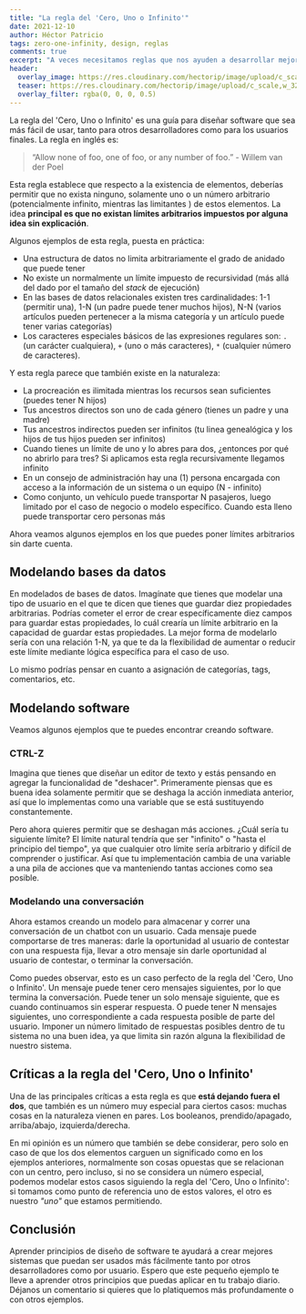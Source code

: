 ```yaml
---
title: "La regla del 'Cero, Uno o Infinito'"
date: 2021-12-10
author: Héctor Patricio
tags: zero-one-infinity, design, reglas
comments: true
excerpt: "A veces necesitamos reglas que nos ayuden a desarrollar mejor software. La regal de 'Cero, Uno o Infinito' es una guía para que creemos software más usable."
header:
  overlay_image: https://res.cloudinary.com/hectorip/image/upload/c_scale,w_1120/v1639259189/michael-dziedzic-uZr0oWxrHYs-unsplash_koqk3a.jpg
  teaser: https://res.cloudinary.com/hectorip/image/upload/c_scale,w_320/v1639259189/michael-dziedzic-uZr0oWxrHYs-unsplash_koqk3a.jpg
  overlay_filter: rgba(0, 0, 0, 0.5)
---
```


La regla del 'Cero, Uno o Infinito' es una guía para diseñar software que sea más fácil de usar, tanto para otros desarrolladores como para los usuarios finales. La regla en inglés es:

> “Allow none of foo, one of foo, or any number of foo.” - Willem van der Poel

Esta regla establece que respecto a la existencia de elementos, deberías permitir que no exista ninguno, solamente uno o un número arbitrario (potencialmente infinito, mientras las limitantes ) de estos elementos. La idea **principal es que no existan límites arbitrarios impuestos por alguna idea sin explicación**.

Algunos ejemplos de esta regla, puesta en práctica:

- Una estructura de datos no limita arbitrariamente el grado de anidado que puede tener
- No existe un normalmente un límite impuesto de recursividad (más allá del dado por el tamaño del _stack_ de ejecución)
- En las bases de datos relacionales existen tres cardinalidades: 1-1 (permitir una), 1-N (un padre puede tener muchos hijos), N-N (varios artículos pueden pertenecer a la misma categoría y un artículo puede tener varias categorías)
- Los caracteres especiales básicos de las expresiones regulares son: `.` (un carácter cualquiera), `+` (uno o más caracteres), `*` (cualquier número de caracteres).

Y esta regla parece que también existe en la naturaleza:

- La procreación es ilimitada mientras los recursos sean suficientes (puedes tener N hijos)
- Tus ancestros directos son uno de cada género (tienes un padre y una madre)
- Tus ancestros indirectos pueden ser infinitos (tu linea genealógica y los hijos de tus hijos pueden ser infinitos)
- Cuando tienes un límite de uno y lo abres para dos, ¿entonces por qué no abrirlo para tres? Si aplicamos esta regla recursivamente llegamos infinito
- En un consejo de administración hay una (1) persona encargada con acceso a la información de un sistema o un equipo (N - infinito)
- Como conjunto, un vehículo puede transportar N pasajeros, luego limitado por el caso de negocio o modelo específico. Cuando esta lleno puede transportar cero personas más

Ahora veamos algunos ejemplos en los que puedes poner límites arbitrarios sin darte cuenta.

## Modelando bases da datos

En modelados de bases de datos. Imagínate que tienes que modelar una tipo de usuario en el que te dicen que tienes que guardar diez propiedades arbitrarias. Podrías cometer el error de crear específicamente diez campos para guardar estas propiedades, lo cuál crearía un límite arbitrario en la capacidad de guardar estas propiedades. La mejor forma de modelarlo sería con una relación 1-N, ya que te da la flexibilidad de aumentar o reducir este límite mediante lógica específica para el caso de uso.

Lo mismo podrías pensar en cuanto a asignación de categorías, tags, comentarios, etc.

## Modelando software

Veamos algunos ejemplos que te puedes encontrar creando software.

### CTRL-Z

Imagina que tienes que diseñar un editor de texto y estás pensando en agregar la funcionalidad de "deshacer". Primeramente piensas que es buena idea solamente permitir que se deshaga la acción inmediata anterior, así que lo implementas como una variable que se está sustituyendo constantemente.

Pero ahora quieres permitir que se deshagan más acciones. ¿Cuál sería tu siguiente límite? El límite natural tendría que ser "infinito" o "hasta el principio del tiempo", ya que cualquier otro límite sería arbitrario y difícil de comprender o justificar. Así que tu implementación cambia de una variable a una pila de acciones que va manteniendo tantas acciones como sea posible.

### Modelando una conversaciǿn

Ahora estamos creando un modelo para almacenar y correr una conversación de un chatbot con un usuario. Cada mensaje puede comportarse de tres maneras: darle la oportunidad al usuario de contestar con una respuesta fija, llevar a otro mensaje sin darle oportunidad al usuario de contestar, o terminar la conversación.

Como puedes observar, esto es un caso perfecto de la regla del 'Cero, Uno o Infinito'. Un mensaje puede tener cero mensajes siguientes, por lo que termina la conversación. Puede tener un solo mensaje siguiente, que es cuando continuamos sin esperar respuesta. O puede tener N mensajes siguientes, uno correspondiente a cada respuesta posible de parte del usuario. Imponer un número limitado de respuestas posibles dentro de tu sistema no una buen idea, ya que limita sin razón alguna la flexibilidad de nuestro sistema.


## Críticas a la regla del 'Cero, Uno o Infinito'

Una de las principales críticas a esta regla es que **está dejando fuera el dos**, que también es un número muy especial para ciertos casos: muchas cosas en la naturaleza vienen en pares. Los booleanos, prendido/apagado, arriba/abajo, izquierda/derecha.

En mi opinión es un número que también se debe considerar, pero solo en caso de que los dos elementos carguen un significado como en los ejemplos anteriores, normalmente son cosas opuestas que se relacionan con un centro, pero incluso, si no se considera un número especial, podemos modelar estos casos siguiendo la regla del 'Cero, Uno o Infinito': si tomamos como punto de referencia uno de estos valores, el otro es nuestro _"uno"_ que estamos permitiendo.


## Conclusión

Aprender principios de diseño de software te ayudará a crear mejores sistemas que puedan ser usados más fácilmente tanto por otros desarrolladores como por usuario. Espero que este pequeño ejemplo te lleve a aprender otros principios que puedas aplicar en tu trabajo diario. Déjanos un comentario si quieres que lo platiquemos más profundamente o con otros ejemplos.